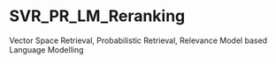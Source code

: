 # SVR_PR_LM_Reranking
Vector Space Retrieval, Probabilistic Retrieval, Relevance Model based Language Modelling 
